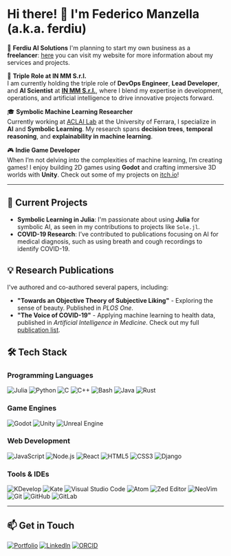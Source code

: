 # Hi there! 👋 I'm Federico Manzella (a.k.a. ferdiu)

🧠 **Ferdiu AI Solutions**
I'm planning to start my own business as a **freelancer**: [here](https://ferdiu.it) you can visit my website for more information about my services and projects.

💼 **Triple Role at IN MM S.r.l.**  
I am currently holding the triple role of **DevOps Engineer**, **Lead Developer**, and **AI Scientist** at [**IN MM S.r.l.**](https://inmm.co.uk), where I blend my expertise in development, operations, and artificial intelligence to drive innovative projects forward.

🎓 **Symbolic Machine Learning Researcher**  
Currently working at [ACLAI Lab](https://www.unife.it/en) at the University of Ferrara, I specialize in **AI** and **Symbolic Learning**. My research spans **decision trees**, **temporal reasoning**, and **explainability in machine learning**.

🎮 **Indie Game Developer**  
When I’m not delving into the complexities of machine learning, I’m creating games! I enjoy building 2D games using **Godot** and crafting immersive 3D worlds with **Unity**. Check out some of my projects on [itch.io](https://ferdiu.itch.io/)!

---

## 🔭 **Current Projects**
- **Symbolic Learning in Julia**: I'm passionate about using **Julia** for symbolic AI, as seen in my contributions to projects like `Sole.jl`.
- **COVID-19 Research**: I’ve contributed to publications focusing on AI for medical diagnosis, such as using breath and cough recordings to identify COVID-19.

## 💡 **Research Publications**
I've authored and co-authored several papers, including:
- **"Towards an Objective Theory of Subjective Liking"** - Exploring the sense of beauty. Published in *PLOS One*.
- **"The Voice of COVID-19"** - Applying machine learning to health data, published in *Artificial Intelligence in Medicine*.
Check out my full [publication list](https://ferdiu.github.io/#publications).

## 🛠 **Tech Stack**

### **Programming Languages**
![Julia](https://img.shields.io/badge/Julia-9558B2?style=for-the-badge&logo=julia&logoColor=white)
![Python](https://img.shields.io/badge/Python-3776AB?style=for-the-badge&logo=python&logoColor=white)
![C](https://img.shields.io/badge/C-A8B9CC?style=for-the-badge&logo=c&logoColor=white)
![C++](https://img.shields.io/badge/C++-00599C?style=for-the-badge&logo=cplusplus&logoColor=white)
![Bash](https://img.shields.io/badge/Bash-4EAA25?style=for-the-badge&logo=gnubash&logoColor=white)
![Java](https://img.shields.io/badge/Java-007396?style=for-the-badge&logo=java&logoColor=white)
![Rust](https://img.shields.io/badge/Rust-000000?style=for-the-badge&logo=rust&logoColor=white)

### **Game Engines**
![Godot](https://img.shields.io/badge/Godot-478CBF?style=for-the-badge&logo=godotengine&logoColor=white)
![Unity](https://img.shields.io/badge/Unity-000000?style=for-the-badge&logo=unity&logoColor=white)
![Unreal Engine](https://img.shields.io/badge/Unreal-0E1128?style=for-the-badge&logo=unrealengine&logoColor=white)

### **Web Development**
![JavaScript](https://img.shields.io/badge/JavaScript-F7DF1E?style=for-the-badge&logo=javascript&logoColor=black)
![Node.js](https://img.shields.io/badge/Node.js-339933?style=for-the-badge&logo=nodedotjs&logoColor=white)
![React](https://img.shields.io/badge/React-61DAFB?style=for-the-badge&logo=react&logoColor=black)
![HTML5](https://img.shields.io/badge/HTML5-E34F26?style=for-the-badge&logo=html5&logoColor=white)
![CSS3](https://img.shields.io/badge/CSS3-1572B6?style=for-the-badge&logo=css3&logoColor=white)
![Django](https://img.shields.io/badge/Django-092E20?style=for-the-badge&logo=django&logoColor=white)

### **Tools & IDEs**
![KDevelop](https://img.shields.io/badge/KDevelop-5E81AC?style=for-the-badge&logo=kde&logoColor=white)
![Kate](https://img.shields.io/badge/Kate-4875B4?style=for-the-badge&logo=kate&logoColor=white)
![Visual Studio Code](https://img.shields.io/badge/Visual%20Studio%20Code-007ACC?style=for-the-badge&logo=code&logoColor=white)
![Atom](https://img.shields.io/badge/Atom/Pulsar-66595C?style=for-the-badge&logo=atom&logoColor=white)
![Zed Editor](https://img.shields.io/badge/Zed%20Editor-2088FF?style=for-the-badge&logo=zed&logoColor=white)
![NeoVim](https://img.shields.io/badge/NeoVim-57A143?style=for-the-badge&logo=neovim&logoColor=white)
![Git](https://img.shields.io/badge/Git-F05032?style=for-the-badge&logo=git&logoColor=white)
![GitHub](https://img.shields.io/badge/GitHub-181717?style=for-the-badge&logo=github&logoColor=white)
![GitLab](https://img.shields.io/badge/GitLab-FC6D26?style=for-the-badge&logo=gitlab&logoColor=white)

---

## 📫 **Get in Touch**

[![Portfolio](https://img.shields.io/badge/Website-Portfolio-%23000000?style=for-the-badge&logo=google-chrome&logoColor=white)](https://ferdiu.github.io)
[![LinkedIn](https://img.shields.io/badge/LinkedIn-Connect-%230077B5?style=for-the-badge&logo=linkedin&logoColor=white)](https://www.linkedin.com/in/federico-manzella-4586601a4/)
[![ORCID](https://img.shields.io/badge/ORCID-Profile-%23A6CE39?style=for-the-badge&logo=orcid&logoColor=white)](https://orcid.org/0000-0002-4944-2163)
